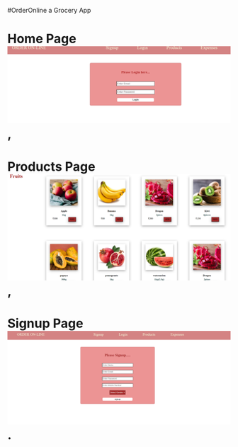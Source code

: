 #OrderOnline a Grocery App
# Home Page ![alt text](image-1.png),
# Products Page![alt text](image-2.png),
# Signup Page ![alt text](image.png).
